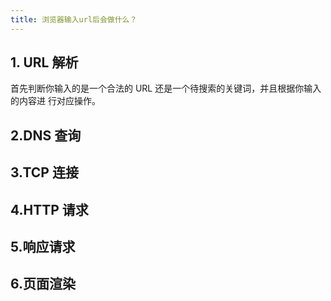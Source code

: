 ```yaml
---
title: 浏览器输入url后会做什么？
---
```


## 1. URL 解析

首先判断你输入的是一个合法的 URL 还是一个待搜索的关键词，并且根据你输入的内容进
行对应操作。

## 2.DNS 查询

## 3.TCP 连接

## 4.HTTP 请求

## 5.响应请求

## 6.页面渲染
